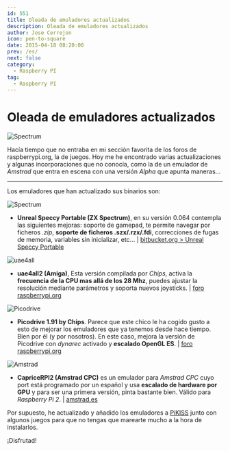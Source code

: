 ```yaml
---
id: 551
title: Oleada de emuladores actualizados
description: Oleada de emuladores actualizados
author: Jose Cerrejon
icon: pen-to-square
date: 2015-04-18 08:20:00
prev: /es/
next: false
category:
  - Raspberry PI
tag:
  - Raspberry PI
---
```


# Oleada de emuladores actualizados

![Spectrum](/images/spectrum_01.jpg)

Hacía tiempo que no entraba en mi sección favorita de los foros de raspberrypi.org, la de juegos. Hoy me he encontrado varias actualizaciones y algunas incorporaciones que no conocía, como la de un emulador de *Amstrad* que entra en escena con una versión *Alpha* que apunta maneras...

- - -
Los emuladores que han actualizado sus binarios son:

![Spectrum](/images/2015/04/spectrum.png)

* **Unreal Speccy Portable (ZX Spectrum)**, en su versión 0.064 contempla las siguientes mejoras: soporte de gamepad, te permite navegar por ficheros *.zip*, **soporte de ficheros .szx/.rzx/.fdi**, correcciones de fugas de memoria, variables sin inicializar, etc... | [bitbucket.org > Unreal Speccy Portable](https://bitbucket.org/djdron/unrealspeccyp/downloads)

![uae4all](/images/uae4all.png)

* **uae4all2 (Amiga)**, Esta versión compilada por *Chips*, activa la **frecuencia de la CPU mas allá de los 28 Mhz**, puedes ajustar la resolución mediante parámetros y soporta nuevos joysticks. | [foro raspberrypi.org](https://www.raspberrypi.org/forums/viewtopic.php?f=78&t=102328)

![Picodrive](/images/picodrive_new.png)

* **Picodrive 1.91 by Chips**. Parece que este chico le ha cogido gusto a esto de mejorar los emuladores que ya tenemos desde hace tiempo. Bien por él (y por nosotros). En este caso, mejora la versión de Picodrive con *dynarec* activado y **escalado OpenGL ES**. | [foro raspberrypi.org](https://www.raspberrypi.org/forums/viewtopic.php?f=78&t=105811)

![Amstrad](/images/amstrad.png)

* **CapriceRPI2 (Amstrad CPC)** es un emulador para *Amstrad CPC* cuyo port está programado por un español y usa **escalado de hardware por GPU** y para ser una primera versión, pinta bastante bien. Válido para *Raspberry Pi 2*. | [amstrad.es](http://www.amstrad.es/forum/viewtopic.php?f=34&t=3878)

Por supuesto, he actualizado y añadido los emuladores a [PiKISS](https://github.com/jmcerrejon/PiKISS) junto con algunos juegos para que no tengas que marearte mucho a la hora de instalarlos.

¡Disfrutad!